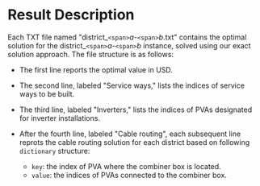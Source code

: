 # Result Description

Each TXT file named "district_`<span>`$a$-`<span>`$b$.txt" contains the optimal solution for the district_`<span>`$a$-`<span>`$b$ instance, solved using our exact solution approach. The file structure is as follows:

* The first line reports the optimal value in USD.
* The second line, labeled "Service ways," lists the indices of service ways to be built.
* The third line, labeled "Inverters," lists the indices of PVAs designated for inverter installations.
* After the fourth line, labeled "Cable routing", each subsequent line reprots the cable routing solution for each district based on following `dictionary` structure:

  * `key`: the index of PVA where the combiner box is located.
  * `value`: the indices of PVAs connected to the combiner box.

